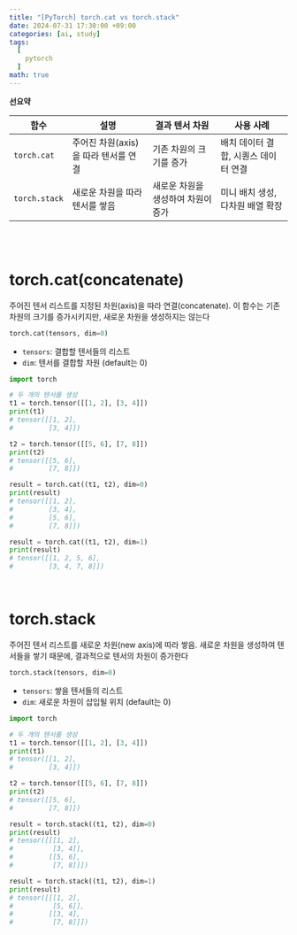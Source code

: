 ```yaml
---
title: "[PyTorch] torch.cat vs torch.stack"
date: 2024-07-31 17:30:00 +09:00
categories: [ai, study]
tags:
  [
    pytorch
  ]
math: true
---
```



**선요약**

| **함수**       | **설명**                                              | **결과 텐서 차원**                  | **사용 사례**                             |
| -------------- | ----------------------------------------------------- | ----------------------------------- | ---------------------------------------- |
| `torch.cat`  | 주어진 차원(axis)을 따라 텐서를 연결                  | 기존 차원의 크기를 증가              | 배치 데이터 결합, 시퀀스 데이터 연결     |
| `torch.stack`| 새로운 차원을 따라 텐서를 쌓음                        | 새로운 차원을 생성하여 차원이 증가   | 미니 배치 생성, 다차원 배열 확장         |

<br/>
<br/>

# **torch.cat(concatenate)**


주어진 텐서 리스트를 지정된 차원(axis)을 따라 연결(concatenate). 이 함수는 기존 차원의 크기를 증가시키지만, 새로운 차원을 생성하지는 않는다


```python
torch.cat(tensors, dim=0)
```

- `tensors`: 결합할 텐서들의 리스트
- `dim`: 텐서를 결합할 차원 (default는 0)

```python
import torch

# 두 개의 텐서를 생성
t1 = torch.tensor([[1, 2], [3, 4]])
print(t1)
# tensor([[1, 2],
#         [3, 4]])

t2 = torch.tensor([[5, 6], [7, 8]])
print(t2)
# tensor([[5, 6],
#         [7, 8]])

result = torch.cat((t1, t2), dim=0)
print(result)
# tensor([[1, 2],
#         [3, 4],
#         [5, 6],
#         [7, 8]])

result = torch.cat((t1, t2), dim=1)
print(result)
# tensor([[1, 2, 5, 6],
#         [3, 4, 7, 8]])
```

<br/>

# **torch.stack**


주어진 텐서 리스트를 새로운 차원(new axis)에 따라 쌓음. 새로운 차원을 생성하여 텐서들을 쌓기 때문에, 결과적으로 텐서의 차원이 증가한다

```python
torch.stack(tensors, dim=0)
```

- `tensors`: 쌓을 텐서들의 리스트
- `dim`: 새로운 차원이 삽입될 위치 (default는 0)

```python
import torch

# 두 개의 텐서를 생성
t1 = torch.tensor([[1, 2], [3, 4]])
print(t1)
# tensor([[1, 2],
#         [3, 4]])

t2 = torch.tensor([[5, 6], [7, 8]])
print(t2)
# tensor([[5, 6],
#         [7, 8]])

result = torch.stack((t1, t2), dim=0)
print(result)
# tensor([[[1, 2],
#          [3, 4]],
#         [[5, 6],
#          [7, 8]]])

result = torch.stack((t1, t2), dim=1)
print(result)
# tensor([[[1, 2],
#          [5, 6]],
#         [[3, 4],
#          [7, 8]]])
```
